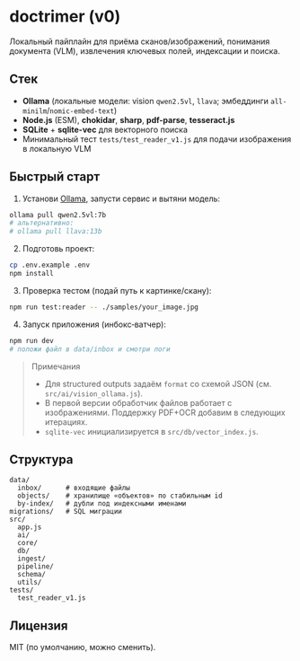 # doctrimer (v0)

Локальный пайплайн для приёма сканов/изображений, понимания документа (VLM), извлечения ключевых полей, индексации и поиска.

## Стек
- **Ollama** (локальные модели: vision `qwen2.5vl`, `llava`; эмбеддинги `all-minilm`/`nomic-embed-text`)
- **Node.js** (ESM), **chokidar**, **sharp**, **pdf-parse**, **tesseract.js**
- **SQLite** + **sqlite-vec** для векторного поиска
- Минимальный тест `tests/test_reader_v1.js` для подачи изображения в локальную VLM

## Быстрый старт

1) Установи [Ollama](https://ollama.com/), запусти сервис и вытяни модель:
```bash
ollama pull qwen2.5vl:7b
# альтернативно:
# ollama pull llava:13b
```

2) Подготовь проект:
```bash
cp .env.example .env
npm install
```

3) Проверка тестом (подай путь к картинке/скану):
```bash
npm run test:reader -- ./samples/your_image.jpg
```

4) Запуск приложения (инбокс‑ватчер):
```bash
npm run dev
# положи файл в data/inbox и смотри логи
```

> Примечания
> - Для structured outputs задаём `format` со схемой JSON (см. `src/ai/vision_ollama.js`).
> - В первой версии обработчик файлов работает с изображениями. Поддержку PDF+OCR добавим в следующих итерациях.
> - `sqlite-vec` инициализируется в `src/db/vector_index.js`.

## Структура

```
data/
  inbox/      # входящие файлы
  objects/    # хранилище «объектов» по стабильным id
  by-index/   # дубли под индексными именами
migrations/   # SQL миграции
src/
  app.js
  ai/
  core/
  db/
  ingest/
  pipeline/
  schema/
  utils/
tests/
  test_reader_v1.js
```

## Лицензия
MIT (по умолчанию, можно сменить).
